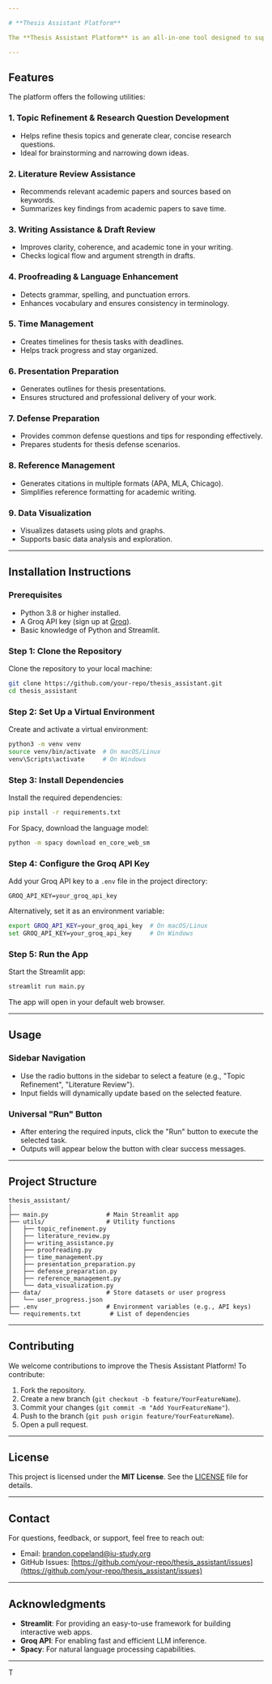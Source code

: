 ```yaml
---

# **Thesis Assistant Platform**

The **Thesis Assistant Platform** is an all-in-one tool designed to support students throughout their thesis journey. From topic refinement to defense preparation, this platform leverages AI-powered utilities to streamline research, writing, and presentation tasks.

---
```


## **Features**

The platform offers the following utilities:

### **1. Topic Refinement & Research Question Development**
- Helps refine thesis topics and generate clear, concise research questions.
- Ideal for brainstorming and narrowing down ideas.

### **2. Literature Review Assistance**
- Recommends relevant academic papers and sources based on keywords.
- Summarizes key findings from academic papers to save time.

### **3. Writing Assistance & Draft Review**
- Improves clarity, coherence, and academic tone in your writing.
- Checks logical flow and argument strength in drafts.

### **4. Proofreading & Language Enhancement**
- Detects grammar, spelling, and punctuation errors.
- Enhances vocabulary and ensures consistency in terminology.

### **5. Time Management**
- Creates timelines for thesis tasks with deadlines.
- Helps track progress and stay organized.

### **6. Presentation Preparation**
- Generates outlines for thesis presentations.
- Ensures structured and professional delivery of your work.

### **7. Defense Preparation**
- Provides common defense questions and tips for responding effectively.
- Prepares students for thesis defense scenarios.

### **8. Reference Management**
- Generates citations in multiple formats (APA, MLA, Chicago).
- Simplifies reference formatting for academic writing.

### **9. Data Visualization**
- Visualizes datasets using plots and graphs.
- Supports basic data analysis and exploration.

---

## **Installation Instructions**

### **Prerequisites**
- Python 3.8 or higher installed.
- A Groq API key (sign up at [Groq](https://groq.com)).
- Basic knowledge of Python and Streamlit.

### **Step 1: Clone the Repository**
Clone the repository to your local machine:
```bash
git clone https://github.com/your-repo/thesis_assistant.git
cd thesis_assistant
```

### **Step 2: Set Up a Virtual Environment**
Create and activate a virtual environment:
```bash
python3 -m venv venv
source venv/bin/activate  # On macOS/Linux
venv\Scripts\activate     # On Windows
```

### **Step 3: Install Dependencies**
Install the required dependencies:
```bash
pip install -r requirements.txt
```

For Spacy, download the language model:
```bash
python -m spacy download en_core_web_sm
```

### **Step 4: Configure the Groq API Key**
Add your Groq API key to a `.env` file in the project directory:
```plaintext
GROQ_API_KEY=your_groq_api_key
```

Alternatively, set it as an environment variable:
```bash
export GROQ_API_KEY=your_groq_api_key  # On macOS/Linux
set GROQ_API_KEY=your_groq_api_key     # On Windows
```

### **Step 5: Run the App**
Start the Streamlit app:
```bash
streamlit run main.py
```

The app will open in your default web browser.

---

## **Usage**

### **Sidebar Navigation**
- Use the radio buttons in the sidebar to select a feature (e.g., "Topic Refinement", "Literature Review").
- Input fields will dynamically update based on the selected feature.

### **Universal "Run" Button**
- After entering the required inputs, click the "Run" button to execute the selected task.
- Outputs will appear below the button with clear success messages.

---

## **Project Structure**

```
thesis_assistant/
│
├── main.py                # Main Streamlit app
├── utils/                 # Utility functions
│   ├── topic_refinement.py
│   ├── literature_review.py
│   ├── writing_assistance.py
│   ├── proofreading.py
│   ├── time_management.py
│   ├── presentation_preparation.py
│   ├── defense_preparation.py
│   ├── reference_management.py
│   └── data_visualization.py
├── data/                  # Store datasets or user progress
│   └── user_progress.json
├── .env                   # Environment variables (e.g., API keys)
└── requirements.txt        # List of dependencies
```

---

## **Contributing**

We welcome contributions to improve the Thesis Assistant Platform! To contribute:
1. Fork the repository.
2. Create a new branch (`git checkout -b feature/YourFeatureName`).
3. Commit your changes (`git commit -m "Add YourFeatureName"`).
4. Push to the branch (`git push origin feature/YourFeatureName`).
5. Open a pull request.

---

## **License**

This project is licensed under the **MIT License**. See the [LICENSE](LICENSE) file for details.

---

## **Contact**

For questions, feedback, or support, feel free to reach out:
- Email: brandon.copeland@iu-study.org
- GitHub Issues: [https://github.com/your-repo/thesis_assistant/issues](https://github.com/your-repo/thesis_assistant/issues)

---

## **Acknowledgments**

- **Streamlit**: For providing an easy-to-use framework for building interactive web apps.
- **Groq API**: For enabling fast and efficient LLM inference.
- **Spacy**: For natural language processing capabilities.

---

T
